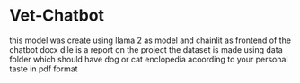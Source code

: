 # Vet-Chatbot
this model was create using llama 2 as model and chainlit as frontend of the chatbot
docx dile is a report on the project
the dataset is made using data folder which should have dog or cat enclopedia acoording to your personal taste in pdf format
